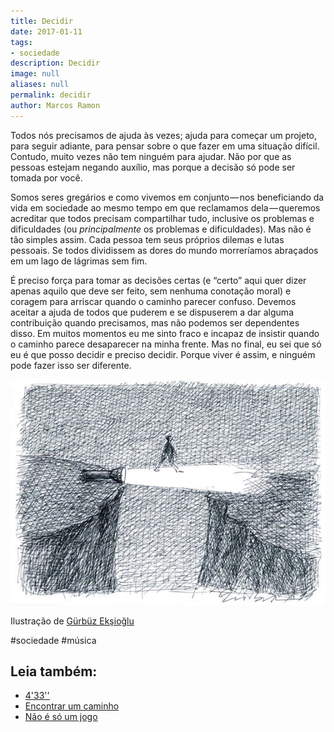 ```yaml
---
title: Decidir
date: 2017-01-11
tags:
- sociedade
description: Decidir
image: null
aliases: null
permalink: decidir
author: Marcos Ramon
---
```

Todos nós precisamos de ajuda às vezes; ajuda para começar um projeto, para seguir adiante, para pensar sobre o que fazer em uma situação difícil. Contudo, muito vezes não tem ninguém para ajudar. Não por que as pessoas estejam negando auxílio, mas porque a decisão só pode ser tomada por você.

Somos seres gregários e como vivemos em conjunto — nos beneficiando da vida em sociedade ao mesmo tempo em que reclamamos dela — queremos acreditar que todos precisam compartilhar tudo, inclusive os problemas e dificuldades (ou _principalmente_ os problemas e dificuldades). Mas não é tão simples assim. Cada pessoa tem seus próprios dilemas e lutas pessoais. Se todos dividissem as dores do mundo morreríamos abraçados em um lago de lágrimas sem fim.

É preciso força para tomar as decisões certas (e “certo” aqui quer dizer apenas aquilo que deve ser feito, sem nenhuma conotação moral) e coragem para arriscar quando o caminho parecer confuso. Devemos aceitar a ajuda de todos que puderem e se dispuserem a dar alguma contribuição quando precisamos, mas não podemos ser dependentes disso. Em muitos momentos eu me sinto fraco e incapaz de insistir quando o caminho parece desaparecer na minha frente. Mas no final, eu sei que só eu é que posso decidir e preciso decidir. Porque viver é assim, e ninguém pode fazer isso ser diferente.

<img src="/assets/img/decidir-medium.jpeg">

Ilustração de [Gürbüz Ekşioğlu](http://www.gurbuz-de.com/index-e.html)


#sociedade #música<div class="leia-tambem" markdown="1">
## Leia também:

- <a href="/433">4'33''</a>
- <a href="/encontrar-um-caminho">Encontrar um caminho</a>
- <a href="/nao-e-so-um-jogo">Não é só um jogo</a>
</div>